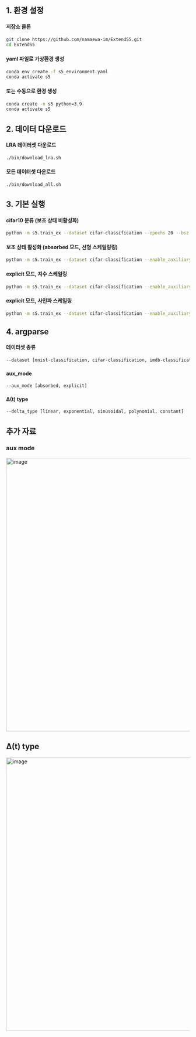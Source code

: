 
## 1. 환경 설정

#### 저장소 클론
```bash
git clone https://github.com/namaewa-im/ExtendS5.git
cd ExtendS5
```

#### yaml 파일로 가상환경 생성
```bash
conda env create -f s5_environment.yaml
conda activate s5
```

#### 또는 수동으로 환경 생성
```bash
conda create -n s5 python=3.9
conda activate s5
```

## 2. 데이터 다운로드

#### LRA 데이터셋 다운로드
```bash
./bin/download_lra.sh
```

#### 모든 데이터셋 다운로드
```bash
./bin/download_all.sh
```

## 3. 기본 실행

#### cifar10 분류 (보조 상태 비활성화)
```bash
python -m s5.train_ex --dataset cifar-classification --epochs 20 --bsz 32
```
#### 보조 상태 활성화 (absorbed 모드, 선형 스케일링링)
```bash
python -m s5.train_ex --dataset cifar-classification --enable_auxiliary --aux_mode absorbed --delta_type linear --epochs 20 --bsz 32
```
#### explicit 모드, 지수 스케일링
```bash
python -m s5.train_ex --dataset cifar-classification --enable_auxiliary --aux_mode explicit --delta_type linear --epochs 20 --bsz 32
```
#### explicit 모드, 사인파 스케일링
```bash
python -m s5.train_ex --dataset cifar-classification --enable_auxiliary --aux_mode explicit --delta_type sinusoidal --epochs 20 --bsz 32
```

## 4. argparse
#### 데이터셋 종류
```bash
--dataset [mnist-classification, cifar-classification, imdb-classification, litsops-classification, pathfinder-classification]
```
#### aux_mode
```bash
--aux_mode [absorbed, explicit]
```
#### Δ(t) type
```bash
--delta_type [linear, exponential, sinusoidal, polynomial, constant]
```

## 추가 자료
### aux mode
<img width="600" height="746" alt="image" src="https://github.com/user-attachments/assets/447cd98b-94d1-42f1-a33c-98cf2cd0b680" />


## Δ(t) type
<img width="641" height="746" alt="image" src="https://github.com/user-attachments/assets/63b217a0-4ae9-41ad-bd7d-3ef19ab2de29" />

